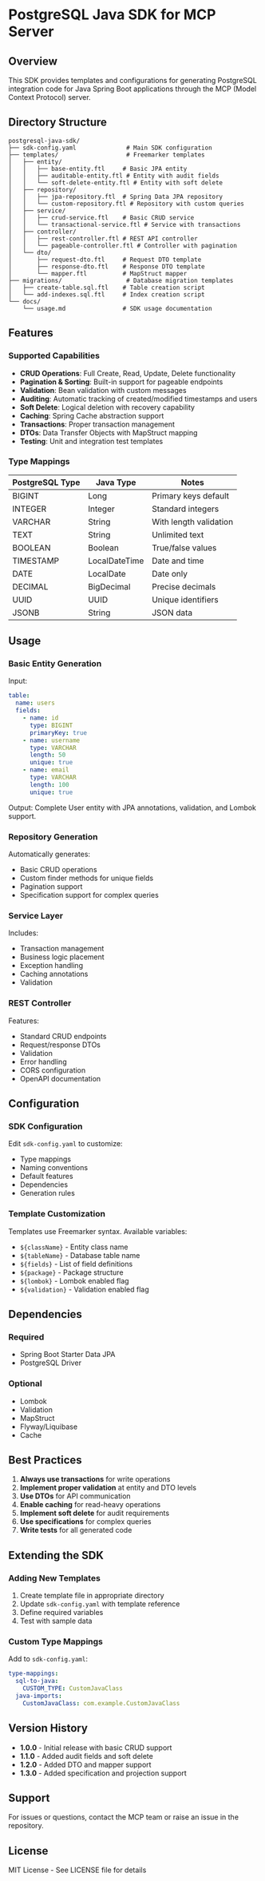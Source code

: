 # PostgreSQL Java SDK for MCP Server

## Overview

This SDK provides templates and configurations for generating PostgreSQL integration code for Java Spring Boot applications through the MCP (Model Context Protocol) server.

## Directory Structure

```
postgresql-java-sdk/
├── sdk-config.yaml              # Main SDK configuration
├── templates/                   # Freemarker templates
│   ├── entity/
│   │   ├── base-entity.ftl     # Basic JPA entity
│   │   ├── auditable-entity.ftl # Entity with audit fields
│   │   └── soft-delete-entity.ftl # Entity with soft delete
│   ├── repository/
│   │   ├── jpa-repository.ftl  # Spring Data JPA repository
│   │   └── custom-repository.ftl # Repository with custom queries
│   ├── service/
│   │   ├── crud-service.ftl    # Basic CRUD service
│   │   └── transactional-service.ftl # Service with transactions
│   ├── controller/
│   │   ├── rest-controller.ftl # REST API controller
│   │   └── pageable-controller.ftl # Controller with pagination
│   └── dto/
│       ├── request-dto.ftl     # Request DTO template
│       ├── response-dto.ftl    # Response DTO template
│       └── mapper.ftl          # MapStruct mapper
├── migrations/                  # Database migration templates
│   ├── create-table.sql.ftl    # Table creation script
│   └── add-indexes.sql.ftl     # Index creation script
└── docs/
    └── usage.md                # SDK usage documentation
```

## Features

### Supported Capabilities

- **CRUD Operations**: Full Create, Read, Update, Delete functionality
- **Pagination & Sorting**: Built-in support for pageable endpoints
- **Validation**: Bean validation with custom messages
- **Auditing**: Automatic tracking of created/modified timestamps and users
- **Soft Delete**: Logical deletion with recovery capability
- **Caching**: Spring Cache abstraction support
- **Transactions**: Proper transaction management
- **DTOs**: Data Transfer Objects with MapStruct mapping
- **Testing**: Unit and integration test templates

### Type Mappings

| PostgreSQL Type | Java Type | Notes |
|----------------|-----------|-------|
| BIGINT | Long | Primary keys default |
| INTEGER | Integer | Standard integers |
| VARCHAR | String | With length validation |
| TEXT | String | Unlimited text |
| BOOLEAN | Boolean | True/false values |
| TIMESTAMP | LocalDateTime | Date and time |
| DATE | LocalDate | Date only |
| DECIMAL | BigDecimal | Precise decimals |
| UUID | UUID | Unique identifiers |
| JSONB | String | JSON data |

## Usage

### Basic Entity Generation

Input:
```yaml
table:
  name: users
  fields:
    - name: id
      type: BIGINT
      primaryKey: true
    - name: username
      type: VARCHAR
      length: 50
      unique: true
    - name: email
      type: VARCHAR
      length: 100
      unique: true
```

Output: Complete User entity with JPA annotations, validation, and Lombok support.

### Repository Generation

Automatically generates:
- Basic CRUD operations
- Custom finder methods for unique fields
- Pagination support
- Specification support for complex queries

### Service Layer

Includes:
- Transaction management
- Business logic placement
- Exception handling
- Caching annotations
- Validation

### REST Controller

Features:
- Standard CRUD endpoints
- Request/response DTOs
- Validation
- Error handling
- CORS configuration
- OpenAPI documentation

## Configuration

### SDK Configuration

Edit `sdk-config.yaml` to customize:
- Type mappings
- Naming conventions
- Default features
- Dependencies
- Generation rules

### Template Customization

Templates use Freemarker syntax. Available variables:
- `${className}` - Entity class name
- `${tableName}` - Database table name
- `${fields}` - List of field definitions
- `${package}` - Package structure
- `${lombok}` - Lombok enabled flag
- `${validation}` - Validation enabled flag

## Dependencies

### Required
- Spring Boot Starter Data JPA
- PostgreSQL Driver

### Optional
- Lombok
- Validation
- MapStruct
- Flyway/Liquibase
- Cache

## Best Practices

1. **Always use transactions** for write operations
2. **Implement proper validation** at entity and DTO levels
3. **Use DTOs** for API communication
4. **Enable caching** for read-heavy operations
5. **Implement soft delete** for audit requirements
6. **Use specifications** for complex queries
7. **Write tests** for all generated code

## Extending the SDK

### Adding New Templates

1. Create template file in appropriate directory
2. Update `sdk-config.yaml` with template reference
3. Define required variables
4. Test with sample data

### Custom Type Mappings

Add to `sdk-config.yaml`:
```yaml
type-mappings:
  sql-to-java:
    CUSTOM_TYPE: CustomJavaClass
  java-imports:
    CustomJavaClass: com.example.CustomJavaClass
```

## Version History

- **1.0.0** - Initial release with basic CRUD support
- **1.1.0** - Added audit fields and soft delete
- **1.2.0** - Added DTO and mapper support
- **1.3.0** - Added specification and projection support

## Support

For issues or questions, contact the MCP team or raise an issue in the repository.

## License

MIT License - See LICENSE file for details